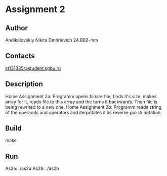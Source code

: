 # Assignment 2
## Author
Andikalovskiy Nikita Dmitrievich 24.B82-mm
## Contacts
st131335@student.spbu.ru
## Description
Home Assignment 2a:
Programm opens binare file, finds it's size, makes array for it, reads file to this array and the turns it backwards. Then file is being rewrited to a new one.
Home Assignment 2b:
Programm reads string of the operands and operators and iterpritates it as reverse polish notation.
## Build
make
## Run
As2a: ./as2a
As2b: ./as2b
 

